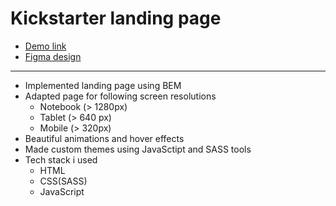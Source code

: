 <h1>Kickstarter landing page</h1>
<ul>
  <li><a href="https://romaboreiko.github.io/Kickstarter-landing/">Demo link</a></li>
  <li><a href="https://www.figma.com/file/Ujp7bCFuvuJlkn8TSbQPSZ/%E2%84%9611-(kickstarter)?node-id=0%3A1">Figma design</a></li>
</ul>
<hr>
<ul>
  <li>Implemented landing page using BEM</li>
  <li>Adapted page for following screen resolutions
    <ul>
      <li>Notebook (> 1280px)</li>
      <li>Tablet (> 640 px)</li>
      <li>Mobile (> 320px)</li>
    </ul>
  </li>
  <li>Beautiful animations and hover effects</li>
  <li>Made custom themes using JavaSctipt and SASS tools</li>
  <li>Tech stack i used
    <ul>
      <li>HTML</li>
      <li>CSS(SASS)</li>
      <li>JavaScript</li>
    </ul>
  </li>
</ul>
